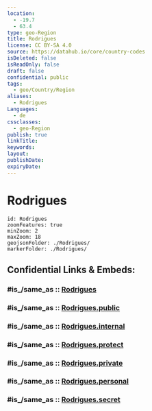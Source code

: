 ```yaml
---
location:
  - -19.7
  - 63.4
type: geo-Region
title: Rodrigues
license: CC BY-SA 4.0
source: https://datahub.io/core/country-codes
isDeleted: false
isReadOnly: false
draft: false
confidential: public
tags:
  - geo/Country/Region
aliases:
  - Rodrigues
Languages:
  - de
cssclasses:
  - geo-Region
publish: true
linkTitle:
keywords:
layout:
publishDate:
expiryDate:
---
```


# Rodrigues

```leaflet
id: Rodrigues
zoomFeatures: true 
minZoom: 2 
maxZoom: 18
geojsonFolder: ./Rodrigues/
markerFolder: ./Rodrigues/
```


## Confidential Links & Embeds: 

### #is_/same_as :: [Rodrigues](/_Standards/Earth/Continent/Africa/Africa~East/Mauritius/Districts~Mauritius/Rodrigues.md) 

### #is_/same_as :: [Rodrigues.public](/_public/Earth/Continent/Africa/Africa~East/Mauritius/Districts~Mauritius/Rodrigues.public.md) 

### #is_/same_as :: [Rodrigues.internal](/_internal/Earth/Continent/Africa/Africa~East/Mauritius/Districts~Mauritius/Rodrigues.internal.md) 

### #is_/same_as :: [Rodrigues.protect](/_protect/Earth/Continent/Africa/Africa~East/Mauritius/Districts~Mauritius/Rodrigues.protect.md) 

### #is_/same_as :: [Rodrigues.private](/_private/Earth/Continent/Africa/Africa~East/Mauritius/Districts~Mauritius/Rodrigues.private.md) 

### #is_/same_as :: [Rodrigues.personal](/_personal/Earth/Continent/Africa/Africa~East/Mauritius/Districts~Mauritius/Rodrigues.personal.md) 

### #is_/same_as :: [Rodrigues.secret](/_secret/Earth/Continent/Africa/Africa~East/Mauritius/Districts~Mauritius/Rodrigues.secret.md)

